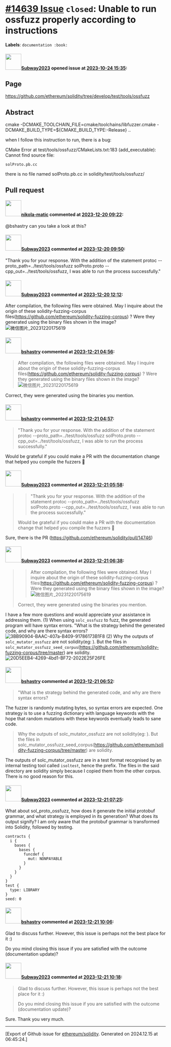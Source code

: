 # [\#14639 Issue](https://github.com/ethereum/solidity/issues/14639) `closed`: Unable to run ossfuzz properly according to instructions
**Labels**: `documentation :book:`


#### <img src="https://avatars.githubusercontent.com/u/147013944?v=4" width="50">[Subway2023](https://github.com/Subway2023) opened issue at [2023-10-24 15:35](https://github.com/ethereum/solidity/issues/14639):

## Page

https://github.com/ethereum/solidity/tree/develop/test/tools/ossfuzz

<!--Please link directly to the page which you think has a problem.-->

## Abstract

cmake -DCMAKE_TOOLCHAIN_FILE=cmake/toolchains/libfuzzer.cmake -DCMAKE_BUILD_TYPE=${CMAKE_BUILD_TYPE:-Release} ..

when I follow this instruction to run, there is a bug:

CMake Error at test/tools/ossfuzz/CMakeLists.txt:183 (add_executable):
  Cannot find source file:

    solProto.pb.cc

<!--Please describe in detail what is wrong.-->

there is no file named solProto.pb.cc in solidity/test/tools/ossfuzz/

## Pull request

<!--Please link to your pull request which resolves this issue.-->


#### <img src="https://avatars.githubusercontent.com/u/4415530?u=dc3db70e8fbd03f92ca81ee173d57774ce61084d&v=4" width="50">[nikola-matic](https://github.com/nikola-matic) commented at [2023-12-20 09:22](https://github.com/ethereum/solidity/issues/14639#issuecomment-1864127959):

@bshastry can you take a look at this?

#### <img src="https://avatars.githubusercontent.com/u/147013944?v=4" width="50">[Subway2023](https://github.com/Subway2023) commented at [2023-12-20 09:50](https://github.com/ethereum/solidity/issues/14639#issuecomment-1864170402):

"Thank you for your response. With the addition of the statement protoc --proto_path=../test/tools/ossfuzz solProto.proto --cpp_out=../test/tools/ossfuzz, I was able to run the process successfully."

#### <img src="https://avatars.githubusercontent.com/u/147013944?v=4" width="50">[Subway2023](https://github.com/Subway2023) commented at [2023-12-20 12:12](https://github.com/ethereum/solidity/issues/14639#issuecomment-1864371616):

After compilation, the following files were obtained. May I inquire about the origin of these solidity-fuzzing-corpus files(https://github.com/ethereum/solidity-fuzzing-corpus) ? Were they generated using the binary files shown in the image?
![微信图片_20231220175619](https://github.com/ethereum/solidity/assets/147013944/1b5a1783-e0cb-4e22-9bda-3e43d57966da)

#### <img src="https://avatars.githubusercontent.com/u/2388185?v=4" width="50">[bshastry](https://github.com/bshastry) commented at [2023-12-21 04:56](https://github.com/ethereum/solidity/issues/14639#issuecomment-1865480865):

> After compilation, the following files were obtained. May I inquire about the origin of these solidity-fuzzing-corpus files(https://github.com/ethereum/solidity-fuzzing-corpus) ? Were they generated using the binary files shown in the image? ![微信图片_20231220175619](https://private-user-images.githubusercontent.com/147013944/291887081-1b5a1783-e0cb-4e22-9bda-3e43d57966da.png?jwt=eyJhbGciOiJIUzI1NiIsInR5cCI6IkpXVCJ9.eyJpc3MiOiJnaXRodWIuY29tIiwiYXVkIjoicmF3LmdpdGh1YnVzZXJjb250ZW50LmNvbSIsImtleSI6ImtleTEiLCJleHAiOjE3MDMxMzQ4ODQsIm5iZiI6MTcwMzEzNDU4NCwicGF0aCI6Ii8xNDcwMTM5NDQvMjkxODg3MDgxLTFiNWExNzgzLWUwY2ItNGUyMi05YmRhLTNlNDNkNTc5NjZkYS5wbmc_WC1BbXotQWxnb3JpdGhtPUFXUzQtSE1BQy1TSEEyNTYmWC1BbXotQ3JlZGVudGlhbD1BS0lBSVdOSllBWDRDU1ZFSDUzQSUyRjIwMjMxMjIxJTJGdXMtZWFzdC0xJTJGczMlMkZhd3M0X3JlcXVlc3QmWC1BbXotRGF0ZT0yMDIzMTIyMVQwNDU2MjRaJlgtQW16LUV4cGlyZXM9MzAwJlgtQW16LVNpZ25hdHVyZT04NmJkNjJlZmViY2NkNWRlMzE3ZTdkYWI0NTlkZGVkNmVjZGJmNDdkNmI0ZDkyOTQzYmQ4ZWEyZGNmYzBjYWU3JlgtQW16LVNpZ25lZEhlYWRlcnM9aG9zdCZhY3Rvcl9pZD0wJmtleV9pZD0wJnJlcG9faWQ9MCJ9.3CMWeeJRA3LeUHZqMfqkgVbPOrYLg4wkbr_XRcs0cs4)

Correct, they were generated using the binaries you mention.

#### <img src="https://avatars.githubusercontent.com/u/2388185?v=4" width="50">[bshastry](https://github.com/bshastry) commented at [2023-12-21 04:57](https://github.com/ethereum/solidity/issues/14639#issuecomment-1865481442):

> "Thank you for your response. With the addition of the statement protoc --proto_path=../test/tools/ossfuzz solProto.proto --cpp_out=../test/tools/ossfuzz, I was able to run the process successfully."

Would be grateful if you could make a PR with the documentation change that helped you compile the fuzzers :pray:

#### <img src="https://avatars.githubusercontent.com/u/147013944?v=4" width="50">[Subway2023](https://github.com/Subway2023) commented at [2023-12-21 05:58](https://github.com/ethereum/solidity/issues/14639#issuecomment-1865533064):

> > "Thank you for your response. With the addition of the statement protoc --proto_path=../test/tools/ossfuzz solProto.proto --cpp_out=../test/tools/ossfuzz, I was able to run the process successfully."
> 
> Would be grateful if you could make a PR with the documentation change that helped you compile the fuzzers 🙏

Sure, there is the PR (https://github.com/ethereum/solidity/pull/14746)

#### <img src="https://avatars.githubusercontent.com/u/147013944?v=4" width="50">[Subway2023](https://github.com/Subway2023) commented at [2023-12-21 06:38](https://github.com/ethereum/solidity/issues/14639#issuecomment-1865627240):

> > After compilation, the following files were obtained. May I inquire about the origin of these solidity-fuzzing-corpus files(https://github.com/ethereum/solidity-fuzzing-corpus) ? Were they generated using the binary files shown in the image? ![微信图片_20231220175619](https://private-user-images.githubusercontent.com/147013944/291887081-1b5a1783-e0cb-4e22-9bda-3e43d57966da.png?jwt=eyJhbGciOiJIUzI1NiIsInR5cCI6IkpXVCJ9.eyJpc3MiOiJnaXRodWIuY29tIiwiYXVkIjoicmF3LmdpdGh1YnVzZXJjb250ZW50LmNvbSIsImtleSI6ImtleTEiLCJleHAiOjE3MDMxMzQ4ODQsIm5iZiI6MTcwMzEzNDU4NCwicGF0aCI6Ii8xNDcwMTM5NDQvMjkxODg3MDgxLTFiNWExNzgzLWUwY2ItNGUyMi05YmRhLTNlNDNkNTc5NjZkYS5wbmc_WC1BbXotQWxnb3JpdGhtPUFXUzQtSE1BQy1TSEEyNTYmWC1BbXotQ3JlZGVudGlhbD1BS0lBSVdOSllBWDRDU1ZFSDUzQSUyRjIwMjMxMjIxJTJGdXMtZWFzdC0xJTJGczMlMkZhd3M0X3JlcXVlc3QmWC1BbXotRGF0ZT0yMDIzMTIyMVQwNDU2MjRaJlgtQW16LUV4cGlyZXM9MzAwJlgtQW16LVNpZ25hdHVyZT04NmJkNjJlZmViY2NkNWRlMzE3ZTdkYWI0NTlkZGVkNmVjZGJmNDdkNmI0ZDkyOTQzYmQ4ZWEyZGNmYzBjYWU3JlgtQW16LVNpZ25lZEhlYWRlcnM9aG9zdCZhY3Rvcl9pZD0wJmtleV9pZD0wJnJlcG9faWQ9MCJ9.3CMWeeJRA3LeUHZqMfqkgVbPOrYLg4wkbr_XRcs0cs4)
> 
> Correct, they were generated using the binaries you mention.

I have a few more questions and would appreciate your assistance in addressing them.
(1) When using `solc_ossfuzz` to fuzz, the generated program will have syntax errors. "What is the strategy behind the generated code, and why are there syntax errors?
![3BB90904-BAAC-407a-B409-91786173B1F8](https://github.com/ethereum/solidity/assets/147013944/daa05cfa-629c-4100-a759-8c426726493e)
(2) Why the outputs of `solc_mutator_ossfuzz` are not solidity(eg: ). But the files in `solc_mutator_ossfuzz_seed_corpus`(https://github.com/ethereum/solidity-fuzzing-corpus/tree/master) are solidity. 
![20D5EEB4-4269-4bd1-BF72-2022E25F26FE](https://github.com/ethereum/solidity/assets/147013944/68913dd9-545e-41ea-8973-ad876c28266d)

#### <img src="https://avatars.githubusercontent.com/u/2388185?v=4" width="50">[bshastry](https://github.com/bshastry) commented at [2023-12-21 06:52](https://github.com/ethereum/solidity/issues/14639#issuecomment-1865660802):

> "What is the strategy behind the generated code, and why are there syntax errors?

The fuzzer is randomly mutating bytes, so syntax errors are expected. One strategy is to use a fuzzing dictionary with language keywords with the hope that random mutations with these keywords eventually leads to sane code.

> Why the outputs of solc_mutator_ossfuzz are not solidity(eg: ). But the files in solc_mutator_ossfuzz_seed_corpus(https://github.com/ethereum/solidity-fuzzing-corpus/tree/master) are solidity.

The outputs of solc_mutator_ossfuzz are in a test format recognised by an internal testing tool called `isoltest`, hence the prefix. The files in the said directory are solidity simply because I copied them from the other corpus. There is no good reason for this.

#### <img src="https://avatars.githubusercontent.com/u/147013944?v=4" width="50">[Subway2023](https://github.com/Subway2023) commented at [2023-12-21 07:25](https://github.com/ethereum/solidity/issues/14639#issuecomment-1865744219):

What about sol_proto_ossfuzz, how does it generate the initial protobuf grammar, and what strategy is employed in its generation? What does its output signify? I am only aware that the protobuf grammar is transformed into Solidity, followed by testing.
```
contracts {
  i {
    bases {
      bases {
        funcdef {
          mut: NONPAYABLE
        }
      }
    }
  }
}
test {
  type: LIBRARY
}
seed: 0
```

#### <img src="https://avatars.githubusercontent.com/u/2388185?v=4" width="50">[bshastry](https://github.com/bshastry) commented at [2023-12-21 10:06](https://github.com/ethereum/solidity/issues/14639#issuecomment-1865984029):

Glad to discuss further. However, this issue is perhaps not the best place for it :)

Do you mind closing this issue if you are satisfied with the outcome (documentation update)?

#### <img src="https://avatars.githubusercontent.com/u/147013944?v=4" width="50">[Subway2023](https://github.com/Subway2023) commented at [2023-12-21 10:18](https://github.com/ethereum/solidity/issues/14639#issuecomment-1866000140):

> Glad to discuss further. However, this issue is perhaps not the best place for it :)
> 
> Do you mind closing this issue if you are satisfied with the outcome (documentation update)?

Sure. Thank you very much.


-------------------------------------------------------------------------------



[Export of Github issue for [ethereum/solidity](https://github.com/ethereum/solidity). Generated on 2024.12.15 at 06:45:24.]
